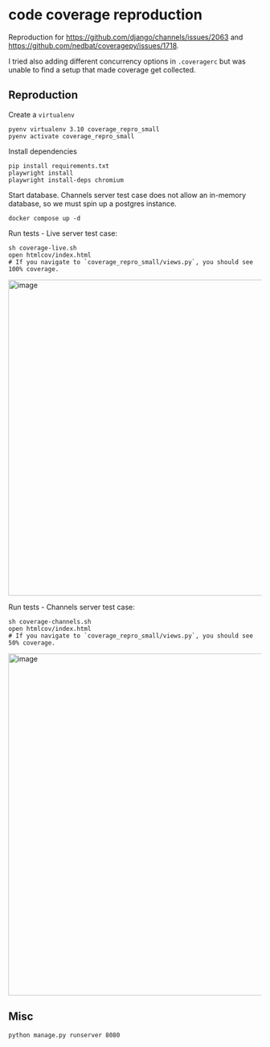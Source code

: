 # code coverage reproduction

Reproduction for https://github.com/django/channels/issues/2063 and https://github.com/nedbat/coveragepy/issues/1718.

I tried also adding different concurrency options in `.coveragerc` but was unable to find a setup that made coverage get collected.

## Reproduction

Create a `virtualenv`

```
pyenv virtualenv 3.10 coverage_repro_small
pyenv activate coverage_repro_small
```

Install dependencies

```
pip install requirements.txt
playwright install
playwright install-deps chromium
```

Start database. Channels server test case does not allow an in-memory database, so we must spin up a postgres instance.
```
docker compose up -d
```

Run tests - Live server test case:

```
sh coverage-live.sh
open htmlcov/index.html
# If you navigate to `coverage_repro_small/views.py`, you should see 100% coverage.
```

<img width="628" alt="image" src="https://github.com/kierangillblueberry/code-coverage-ChannelsLiveServerTestCase_small/assets/150695914/7c1be924-327a-4f10-be0e-ca7ce96edd22">


Run tests - Channels server test case:

```
sh coverage-channels.sh
open htmlcov/index.html
# If you navigate to `coverage_repro_small/views.py`, you should see 50% coverage.
```

<img width="680" alt="image" src="https://github.com/kierangillblueberry/code-coverage-ChannelsLiveServerTestCase_small/assets/150695914/fd07a3e7-a7d9-4bfb-8464-e5346fc644b1">


## Misc

```
python manage.py runserver 8080
```

